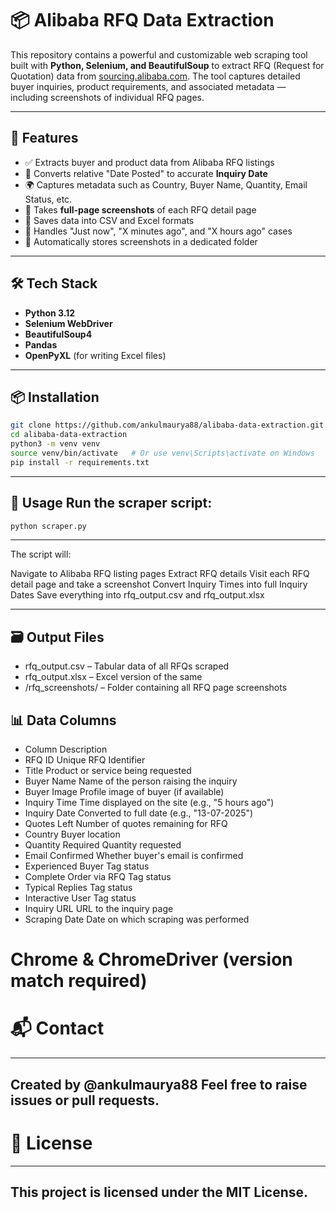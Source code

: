 
# 📦 Alibaba RFQ Data Extraction

This repository contains a powerful and customizable web scraping tool built with **Python, Selenium, and BeautifulSoup** to extract RFQ (Request for Quotation) data from [sourcing.alibaba.com](https://sourcing.alibaba.com). The tool captures detailed buyer inquiries, product requirements, and associated metadata — including screenshots of individual RFQ pages.

---

## 🚀 Features

- ✅ Extracts buyer and product data from Alibaba RFQ listings
- 📆 Converts relative "Date Posted" to accurate **Inquiry Date**
- 🌍 Captures metadata such as Country, Buyer Name, Quantity, Email Status, etc.
- 📸 Takes **full-page screenshots** of each RFQ detail page
- 💾 Saves data into CSV and Excel formats
- 🧠 Handles "Just now", "X minutes ago", and "X hours ago" cases
- 📂 Automatically stores screenshots in a dedicated folder

---

## 🛠️ Tech Stack

- **Python 3.12**
- **Selenium WebDriver**
- **BeautifulSoup4**
- **Pandas**
- **OpenPyXL** (for writing Excel files)

---

## 📦 Installation

```bash
git clone https://github.com/ankulmaurya88/alibaba-data-extraction.git
cd alibaba-data-extraction
python3 -m venv venv
source venv/bin/activate   # Or use venv\Scripts\activate on Windows
pip install -r requirements.txt
```

---
📄 Usage
Run the scraper script:
---
``` bash
python scraper.py
```

---
The script will:

Navigate to Alibaba RFQ listing pages
Extract RFQ details
Visit each RFQ detail page and take a screenshot
Convert Inquiry Times into full Inquiry Dates
Save everything into rfq_output.csv and rfq_output.xlsx

---



## 🗃️ Output Files

- rfq_output.csv – Tabular data of all RFQs scraped
- rfq_output.xlsx – Excel version of the same
- /rfq_screenshots/ – Folder containing all RFQ page screenshots


## 📊 Data Columns

- Column	Description
- RFQ ID	Unique RFQ Identifier
- Title	Product or service being requested
- Buyer Name	Name of the person raising the inquiry
- Buyer Image	Profile image of buyer (if available)
- Inquiry Time	Time displayed on the site (e.g., "5 hours ago")
- Inquiry Date	Converted to full date (e.g., "13-07-2025")
- Quotes Left	Number of quotes remaining for RFQ
- Country	Buyer location
- Quantity Required	Quantity requested
- Email Confirmed	Whether buyer's email is confirmed
- Experienced Buyer	Tag status
- Complete Order via RFQ	Tag status
- Typical Replies	Tag status
- Interactive User	Tag status
- Inquiry URL	URL to the inquiry page
- Scraping Date	Date on which scraping was performed





# Chrome & ChromeDriver (version match required)


# 📬 Contact
---
Created by @ankulmaurya88
Feel free to raise issues or pull requests.
---

# 📄 License
---
This project is licensed under the MIT License.
---













